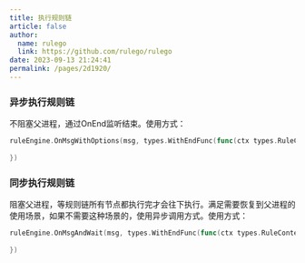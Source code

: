 ```yaml
---
title: 执行规则链
article: false
author: 
  name: rulego
  link: https://github.com/rulego/rulego
date: 2023-09-13 21:24:41
permalink: /pages/2d1920/
---
```


### 异步执行规则链

不阻塞父进程，通过OnEnd监听结束。使用方式：
```go
ruleEngine.OnMsgWithOptions(msg, types.WithEndFunc(func(ctx types.RuleContext,msg types.RuleMsg, err error) {
	
})
```

### 同步执行规则链

阻塞父进程，等规则链所有节点都执行完才会往下执行。满足需要恢复到父进程的使用场景，如果不需要这种场景的，使用异步调用方式。使用方式：
```go
ruleEngine.OnMsgAndWait(msg, types.WithEndFunc(func(ctx types.RuleContext,msg types.RuleMsg, err error) {
	
})
```